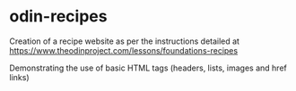 # odin-recipes

Creation of a recipe website as per the instructions detailed at https://www.theodinproject.com/lessons/foundations-recipes

Demonstrating the use of basic HTML tags (headers, lists, images and href links)